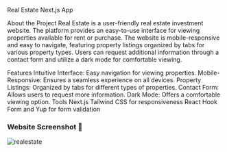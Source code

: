 Real Estate Next.js App

About the Project
Real Estate is a user-friendly real estate investment website. The platform provides an easy-to-use interface for viewing properties available for rent or purchase. The website is mobile-responsive and easy to navigate, featuring property listings organized by tabs for various property types. Users can request additional information through a contact form and utilize a dark mode for comfortable viewing.

Features
Intuitive Interface: Easy navigation for viewing properties.
Mobile-Responsive: Ensures a seamless experience on all devices.
Property Listings: Organized by tabs for different types of properties.
Contact Form: Allows users to request more information.
Dark Mode: Offers a comfortable viewing option.
Tools
Next.js
Tailwind CSS for responsiveness
React Hook Form and Yup for form validation


### Website Screenshot 📸


![realestate](https://user-images.githubusercontent.com/43783336/230642046-cfd13de3-c5e2-4f9a-94de-6ca455f67972.png)
